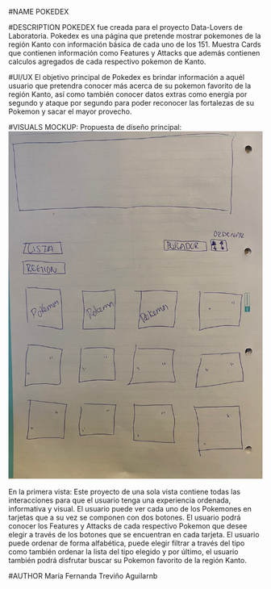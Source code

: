 #NAME
POKEDEX

#DESCRIPTION
POKEDEX fue creada para el proyecto Data-Lovers de Laboratoria. Pokedex es una página que pretende mostrar pokemones de la región Kanto con información básica de cada uno de los 151. Muestra Cards que contienen información como Features y Attacks que además contienen calculos agregados de cada respectivo pokemon de Kanto.

#UI/UX
El objetivo principal de Pokedex es brindar información a aquél usuario que pretendra conocer más acerca de su pokemon favorito de la región Kanto, así como también conocer datos extras como energía por segundo y ataque por segundo para poder reconocer las fortalezas de su Pokemon y sacar el mayor provecho.

#VISUALS
MOCKUP:
Propuesta de diseño principal:
![MOCKUP](./img/mockup1.jpeg)

En la primera vista:
Este proyecto de una sola vista contiene todas las interacciones para que el usuario tenga una experiencia ordenada, informativa y visual. El usuario puede ver cada uno de los Pokemones en tarjetas que a su vez se componen con dos botones. El usuario podrá conocer los Features y Attacks de cada respectivo Pokemon que desee elegir a través de los botones que se encuentran en cada tarjeta.  El usuario puede ordenar de forma alfabética, puede elegir filtrar a través del tipo como también ordenar la lista del tipo elegido y por último, el usuario también podrá disfrutar buscar su Pokemon favorito de la región Kanto.

#AUTHOR
María Fernanda Treviño Aguilarnb
